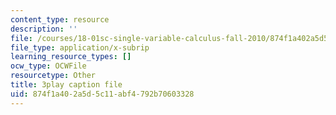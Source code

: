 ```yaml
---
content_type: resource
description: ''
file: /courses/18-01sc-single-variable-calculus-fall-2010/874f1a402a5d5c11abf4792b70603328_PNTnmH6jsRI.vtt
file_type: application/x-subrip
learning_resource_types: []
ocw_type: OCWFile
resourcetype: Other
title: 3play caption file
uid: 874f1a40-2a5d-5c11-abf4-792b70603328
---
```

